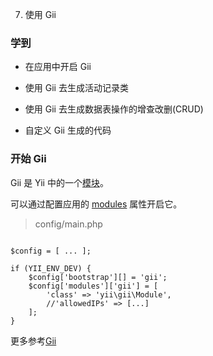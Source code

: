 7. 使用 Gii

### 学到

- 在应用中开启 Gii

- 使用 Gii 去生成活动记录类

- 使用 Gii 去生成数据表操作的增查改删(CRUD)

- 自定义 Gii 生成的代码


### 开始 Gii

Gii 是 Yii 中的一个[模块](https://www.yiiframework.com/doc/guide/2.0/zh-cn/structure-modules)。


可以通过配置应用的 [modules](https://www.yiiframework.com/doc/api/2.0/yii-base-module#$modules-detail) 属性开启它。

> config/main.php

```

$config = [ ... ];

if (YII_ENV_DEV) {
	$config['bootstrap'][] = 'gii';
	$config['modules']['gii'] = [
		'class' => 'yii\gii\Module',
		//'allowedIPs' => [...]
	];
}

```


更多参考[Gii](https://www.yiiframework.com/doc/guide/2.0/zh-cn/tool-gii)